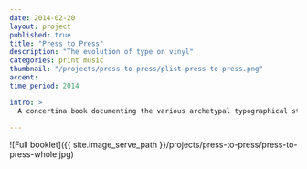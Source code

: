 ```yaml
---
date: 2014-02-20
layout: project
published: true
title: "Press to Press"
description: "The evolution of type on vinyl"
categories: print music
thumbnail: "/projects/press-to-press/plist-press-to-press.png"
accent:
time_period: 2014

intro: >
  A concertina book documenting the various archetypal typographical styles associated with the subgenres of rock music on vinyl, from Rock ‘n’ roll and Psychedelia to Punk and Indie. The pages follow a chronological journey through the decades of genres, featuring hand crafted typography and lettering in a seamless stream. The book itself spans almost 2 metres when opened out and fits into a 7 inch sleeve.

---
```


![Full booklet]({{ site.image_serve_path }}/projects/press-to-press/press-to-press-whole.jpg)
